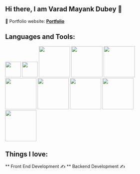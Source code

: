 ## Hi there, I am Varad Mayank Dubey 👋

🎯 Portfolio website: **[Portfolio](https://mayankdubey23.github.io/Portfolio/)**

## Languages and Tools:
<img src="https://github.com/user-attachments/assets/cd240794-818c-4b11-8233-5ad0700b9488" width="50" height="50">
<img src="https://github.com/user-attachments/assets/ea2f5df7-cba9-4b36-8e2e-efa2fb0684f7" width="50" height="50">
<img src="https://github.com/user-attachments/assets/e72b4a47-0efa-4083-acb5-ccca7750e1f7" width="100" height="100">
<img src="https://github.com/user-attachments/assets/ad406a5a-d30a-4a6f-8954-7357dcd83999" width="100" height="100">
<img src="https://github.com/user-attachments/assets/848507bf-9309-4b77-97c2-29a5fd4540f5" width="100" height="100">
<img src="https://github.com/user-attachments/assets/c3f58b11-bbb8-4dc1-a3fc-9006eb3b8fe6" width="100" height="100">
<img src="https://github.com/user-attachments/assets/7b66621a-5e3b-4278-a886-c72c98fa0dc1" width="100" height="100">
<img src="https://github.com/user-attachments/assets/8758e178-6e14-40ea-a093-d0f1b3acfec6" width="100" height="100">
<img src="https://github.com/user-attachments/assets/884eec84-3336-47e0-b114-41571a7e9f9b" width="100" height="100">
<img src="https://github.com/user-attachments/assets/457415c8-649b-4ce7-952d-5c3afbe5090c" width="100" height="100">

## Things I love:

** Front End Development ✍️
** Backend Development ✍️












